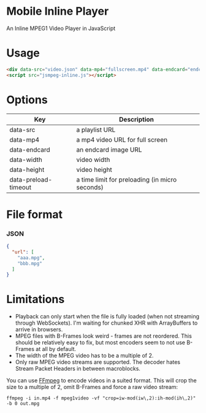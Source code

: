 Mobile Inline Player
=====================

An Inline MPEG1 Video Player in JavaScript

# Usage

```html
<div data-src="video.json" data-mp4="fullscreen.mp4" data-endcard="endcard.jpg"></div>
<script src="jsmpeg-inline.js"></script>
```

# Options

| Key                    | Description
|------------------------|------------------------------------
| data-src               | a playlist URL
| data-mp4               | a mp4 video URL for full screen
| data-endcard           | an endcard image URL
| data-width             | video width
| data-height            | video height
| data-preload-timeout   | a time limit for preloading (in micro seconds)


# File format

### JSON

```json
{
  "url": [
    "aaa.mpg",
    "bbb.mpg"
  ]
}
```

# Limitations

- Playback can only start when the file is fully loaded (when not streaming through WebSockets). I'm waiting for chunked XHR with ArrayBuffers to arrive in browsers.
- MPEG files with B-Frames look weird - frames are not reordered. This should be relatively easy
to fix, but most encoders seem to not use B-Frames at all by default.
- The width of the MPEG video has to be a multiple of 2.
- Only raw MPEG video streams are supported. The decoder hates Stream Packet Headers in between
macroblocks.

You can use [FFmpeg](http://www.ffmpeg.org/) to encode videos in a suited format. This will crop
the size to a multiple of 2, omit B-Frames and force a raw video stream:

```
ffmpeg -i in.mp4 -f mpeg1video -vf "crop=iw-mod(iw\,2):ih-mod(ih\,2)" -b 0 out.mpg
```
